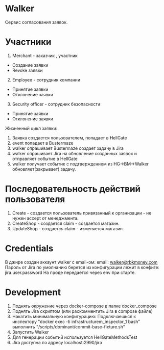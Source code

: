 # Walker
Сервис согласования заявок. 


# Участники
1. Merchant - заказчик , участник 
 * Создание заявки
 * Revoke заявки 
2. Employee - сотрудник компании 
 * Принятие заявки 
 * Отклонение заявки 
3. Security officer - сотрудник безопасности
 * Принятие заявки 
 * Отклонение заявки 
 
Жизненный цикл заявки:
 1. Заявка создается пользователем, попадает в HellGate
 2. event попадает в Bustermaze
 3. walker опрашивает Bustermaze создает задачу в Jira
 4. walker опрашивает Jira на обновление созданных заявок и отправляет событие в HellGate
 5. walker получает событие c подтверждением из HG->BM->Walker обновляет(закрывает) задачу.


# Последовательность действий пользователя 
 1. Create - создается пользователь привязанный к организации - не нужен accept от менеджмента.
 2. CreateShop - создается claim - создается магазин. 
 3. UpdateShop -  создается claim - изменяется магазин.

 
# Credentials
В джире создан аккаунт walker с email-ом:
email: walker@rbkmoney.com 
Пароль от Jira по умолчанию берется из конфигурации лежит в конфиге: jira.user.password 
На проде передается через env при старте.

 
# Development 
1. Поднять окружение через docker-compose в папке docker_compose
2. Поднять Jira скриптом (или раскомментить Jira в compose файлe)
3. Накатить минимальную конфигурацию:
   Подключаешься к инспектору "docker exec -ti  infrastructurem_inspector_1 bash" 
   выполнить "/scripts/dominant/commit-base-fixture.sh"
4. Запустить Walker
5. Для генерации событий используется HellGateMethodsTest 
6. Jira доступна по адресу localhost:2990/jira
